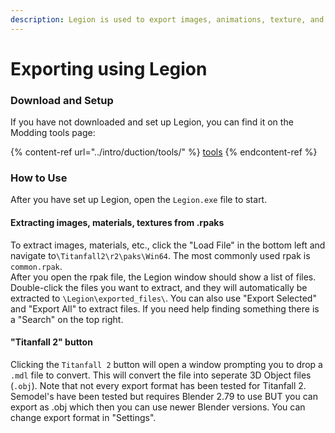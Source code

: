 ```yaml
---
description: Legion is used to export images, animations, texture, and materials
---
```


# Exporting using Legion

### Download and Setup

If you have not downloaded and set up Legion, you can find it on the Modding tools page:

{% content-ref url="../intro/duction/tools/" %}
[tools](../intro/duction/tools/)
{% endcontent-ref %}

### How to Use

After you have set up Legion, open the `Legion.exe` file to start.

#### Extracting images, materials, textures from .rpaks

To extract images, materials, etc., click the "Load File" in the bottom left and navigate to`\Titanfall2\r2\paks\Win64`. The most commonly used rpak is `common.rpak`. \
After you open the rpak file, the Legion window should show a list of files. Double-click the files you want to extract, and they will automatically be extracted to `\Legion\exported_files\`. You can also use "Export Selected" and "Export All" to extract files. If you need help finding something there is a "Search" on the top right.

#### "Titanfall 2" button

Clicking the `Titanfall 2` button will open a window prompting you to drop a `.mdl` file to convert. This will convert the file into seperate 3D Object files (`.obj`). Note that not every export format has been tested for Titanfall 2. Semodel's have been tested but requires Blender 2.79 to use BUT you can export as .obj which then you can use newer Blender versions. You can change export format in "Settings".
